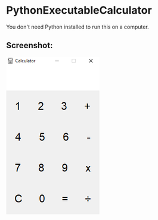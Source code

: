 # PythonExecutableCalculator
You don't need Python installed to run this on a computer.
## Screenshot:
 ![Screenshot](Capture.png)
